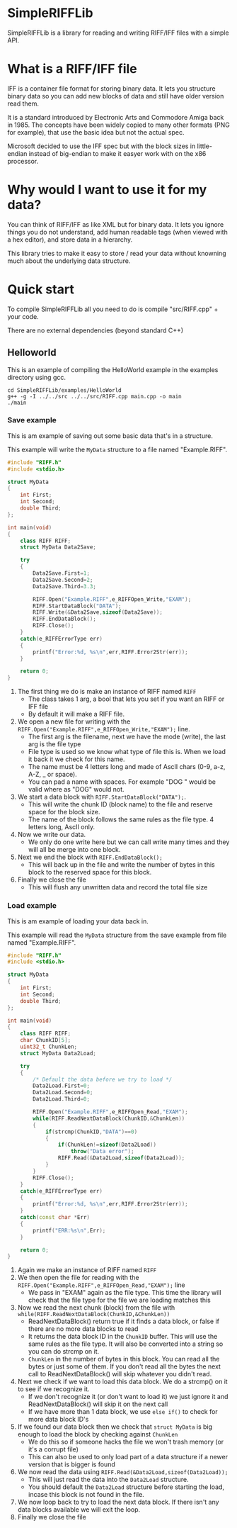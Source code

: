 # SimpleRIFFLib
SimpleRIFFLib is a library for reading and writing RIFF/IFF files with a simple API.

# What is a RIFF/IFF file
IFF is a container file format for storing binary data.  It lets you structure binary data so you can add new blocks of data and
still have older version read them.

It is a standard introduced by Electronic Arts and Commodore Amiga back in 1985.  The concepts have been widely copied to
many other formats (PNG for example), that use the basic idea but not the actual spec.

Microsoft decided to use the IFF spec but with the block sizes in little-endian instead of big-endian to make it easyer work with
on the x86 processor.

# Why would I want to use it for my data?

You can think of RIFF/IFF as like XML but for binary data.  It lets you ignore things you do not understand, add human readable
tags (when viewed with a hex editor), and store data in a hierarchy.

This library tries to make it easy to store / read your data without knowning much about the underlying data structure.

# Quick start
To compile SimpleRIFFLib all you need to do is compile "src/RIFF.cpp" + your code.

There are no external dependencies (beyond standard C++)

## Helloworld
This is an example of compiling the HelloWorld example in the examples directory using gcc.

```
cd SimpleRIFFLib/examples/HelloWorld
g++ -g -I ../../src ../../src/RIFF.cpp main.cpp -o main
./main
```

### Save example
This is am example of saving out some basic data that's in a structure.

This example will write the `MyData` structure to a file named "Example.RIFF".

```C++
#include "RIFF.h"
#include <stdio.h>

struct MyData
{
    int First;
    int Second;
    double Third;
};

int main(void)
{
    class RIFF RIFF;
    struct MyData Data2Save;

    try
    {
        Data2Save.First=1;
        Data2Save.Second=2;
        Data2Save.Third=3.3;

        RIFF.Open("Example.RIFF",e_RIFFOpen_Write,"EXAM");
        RIFF.StartDataBlock("DATA");
        RIFF.Write(&Data2Save,sizeof(Data2Save));
        RIFF.EndDataBlock();
        RIFF.Close();
    }
    catch(e_RIFFErrorType err)
    {
        printf("Error:%d, %s\n",err,RIFF.Error2Str(err));
    }

    return 0;
}

```

1. The first thing we do is make an instance of RIFF named `RIFF`
   - The class takes 1 arg, a bool that lets you set if you want an RIFF or IFF file
   - By default it will make a RIFF file.
2. We open a new file for writing with the `RIFF.Open("Example.RIFF",e_RIFFOpen_Write,"EXAM");` line.
   - The first arg is the filename, next we have the mode (write), the last arg is the file type
   - File type is used so we know what type of file this is.  When we load it back it we check for this name.
   - The name must be 4 letters long and made of AscII chars (0-9, a-z, A-Z, _ or space).
   - You can pad a name with spaces.  For example "DOG " would be valid where as "DOG" would not.
3. We start a data block with `RIFF.StartDataBlock("DATA");`.
   - This will write the chunk ID (block name) to the file and reserve space for the block size.
   - The name of the block follows the same rules as the file type.  4 letters long, AscII only.
4. Now we write our data.
   - We only do one write here but we can call write many times and they will all be merge into one block.
5. Next we end the block with `RIFF.EndDataBlock();`
   - This will back up in the file and write the number of bytes in this block to the reserved space for this block.
6. Finally we close the file
   - This will flush any unwritten data and record the total file size

### Load example
This is am example of loading your data back in.

This example will read the `MyData` structure from the save example from file named "Example.RIFF".

```C++
#include "RIFF.h"
#include <stdio.h>

struct MyData
{
    int First;
    int Second;
    double Third;
};

int main(void)
{
    class RIFF RIFF;
    char ChunkID[5];
    uint32_t ChunkLen;
    struct MyData Data2Load;

    try
    {
        /* Default the data before we try to load */
        Data2Load.First=0;
        Data2Load.Second=0;
        Data2Load.Third=0;

        RIFF.Open("Example.RIFF",e_RIFFOpen_Read,"EXAM");
        while(RIFF.ReadNextDataBlock(ChunkID,&ChunkLen))
        {
            if(strcmp(ChunkID,"DATA")==0)
            {
                if(ChunkLen!=sizeof(Data2Load))
                    throw("Data error");
                RIFF.Read(&Data2Load,sizeof(Data2Load));
            }
        }
        RIFF.Close();
    }
    catch(e_RIFFErrorType err)
    {
        printf("Error:%d, %s\n",err,RIFF.Error2Str(err));
    }
    catch(const char *Err)
    {
        printf("ERR:%s\n",Err);
    }

    return 0;
}

```
1. Again we make an instance of RIFF named `RIFF`
2. We then open the file for reading with the `RIFF.Open("Example.RIFF",e_RIFFOpen_Read,"EXAM");` line
   - We pass in "EXAM" again as the file type.  This time the library will check that the file type for the file we are loading matches this
3. Now we read the next chunk (block) from the file with `while(RIFF.ReadNextDataBlock(ChunkID,&ChunkLen))`
   - ReadNextDataBlock() return true if it finds a data block, or false if there are no more data blocks to read
   - It returns the data block ID in the `ChunkID` buffer.  This will use the same rules as the file type.  It will also be converted into a string so you can do strcmp on it.
   - `ChunkLen` in the number of bytes in this block.  You can read all the bytes or just some of them.  If you don't read all the bytes the next call to ReadNextDataBlock() will skip whatever you didn't read.
4. Next we check if we want to load this data block.  We do a strcmp() on it to see if we recognize it.
   - If we don't recognize it (or don't want to load it) we just ignore it and ReadNextDataBlock() will skip it on the next call
   - If we have more than 1 data block, we use `else if()` to check for more data block ID's
5. If we found our data block then we check that `struct MyData` is big enough to load the block by checking against `ChunkLen`
   - We do this so if someone hacks the file we won't trash memory (or it's a corrupt file)
   - This can also be used to only load part of a data structure if a newer version that is bigger is found
6. We now read the data using `RIFF.Read(&Data2Load,sizeof(Data2Load));`
   - This will just read the data into the `Data2Load` structure.
   - You should default the `Data2Load` structure before starting the load, incase this block is not found in the file.
7. We now loop back to try to load the next data block.  If there isn't any data blocks available we will exit the loop.
8. Finally we close the file
